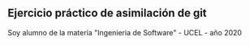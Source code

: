 ## Ejercicio práctico de asimilación de git

Soy alumno de la matería "Ingenieria de Software"  - UCEL - año 2020
